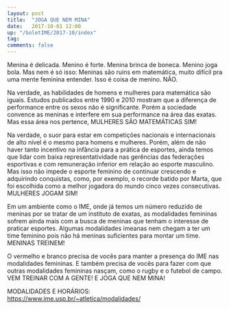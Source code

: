 ```yaml
---
layout: post
title:  "JOGA QUE NEM MINA"
date:   2017-10-01 12:00
up: "/boletIME/2017-10/index"
tag:
comments: false 
---
```

Menina é delicada. Menino é forte. Menina brinca de boneca. Menino joga
bola. Mas nem é só isso: Meninas são ruins em matemática, muito difícil
pra uma mente feminina entender. Isso é coisa de menino. NÃO.

Na verdade, as habilidades de homens e mulheres para matemática são 
iguais. Estudos publicados entre 1990 e 2010 mostram que a diferença de
performance entre os sexos não é significante. Porém a sociedade 
convence as meninas e interfere em sua performance na área das exatas.
Mas essa área nos pertence, MULHERES SÃO MATEMÁTICAS SIM!

Na verdade, o suor para estar em competições nacionais e internacionais
de alto nível é o mesmo para homens e mulheres. Porém, além de não 
haver tanto incentivo na infância para a prática de esportes, ainda 
temos que lidar com baixa representatividade nas gerências das 
federações esportivas e com remuneração inferior em relação ao esporte 
masculino. Mas isso não impede o esporte feminino de continuar 
crescendo e adquirindo conquistas, como, por exemplo, o recorde batido 
por Marta, que foi escolhida como a melhor jogadora do mundo cinco 
vezes consecutivas. MULHERES JOGAM SIM!

Em um ambiente como o IME, onde já temos um número reduzido de meninas
por se tratar de um instituto de exatas, as modalidades femininas 
sofrem ainda mais com a busca de meninas que tenham o interesse de 
praticar esportes. Algumas modalidades imeanas nem chegam a ter um time
feminino pois não há meninas suficientes para montar um time. MENINAS 
TREINEM!

O vermelho e branco precisa de vocês para manter a presença do IME nas
modalidades femininas. E também precisa de vocês para fazer com que 
outras modalidades femininas nasçam, como o rugby e o futebol de campo.
VEM TREINAR COM A GENTE! E JOGA QUE NEM MINA!

MODALIDADES E HORÁRIOS:
https://www.ime.usp.br/~atletica/modalidades/
